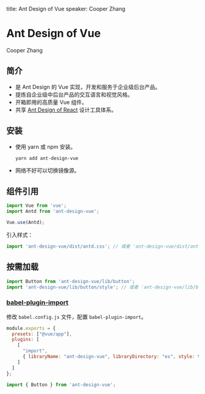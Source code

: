 title: Ant Design of Vue
speaker: Cooper Zhang

<slide />

# Ant Design of Vue

Cooper Zhang

<slide />

## 简介

- 是 Ant Design 的 Vue 实现，开发和服务于企业级后台产品。
- 提炼自企业级中后台产品的交互语言和视觉风格。
- 开箱即用的高质量 Vue 组件。
- 共享 [Ant Design of React](https://ant-design.gitee.io/docs/spec/introduce-cn) 设计工具体系。

<slide />

## 安装

- 使用 yarn 或 npm 安装。

    ```shell
    yarn add ant-design-vue
    ```

- 网络不好可以切换镜像源。

<slide />

## 组件引用

```js
import Vue from 'vue';
import Antd from 'ant-design-vue';

Vue.use(Antd);
```

引入样式：

```js
import 'ant-design-vue/dist/antd.css'; // 或者 'ant-design-vue/dist/antd.less'
```

<slide />

## 按需加载

```js
import Button from 'ant-design-vue/lib/button';
import 'ant-design-vue/lib/button/style'; // 或者 'ant-design-vue/lib/button/style/css'
```

<slide />

### [babel-plugin-import](https://www.npmjs.com/package/babel-plugin-import)

修改 `babel.config.js` 文件，配置 `babel-plugin-import`。

```js
module.exports = {
  presets: ["@vue/app"],
  plugins: [
    [
      "import",
      { libraryName: "ant-design-vue", libraryDirectory: "es", style: true }
    ]
  ]
};
```

```js
import { Button } from 'ant-design-vue';
```
